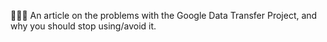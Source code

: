 🚫️📃️🚫️ An article on the problems with the Google Data Transfer Project, and why you should stop using/avoid it.
